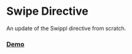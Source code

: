 # Swipe Directive

An update of the Swippl directive from scratch.

### [Demo](https://cdn.rawgit.com/huttj/swipe-directive/c5119e3d0194ff670f01ad873c1d61a42241c3c8/index.html)
